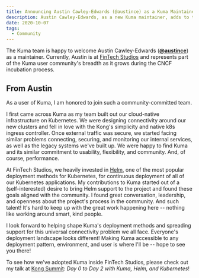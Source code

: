 ```yaml
---
title: Announcing Austin Cawley-Edwards (@austince) as a Kuma Maintainer
description: Austin Cawley-Edwards, as a new Kuma maintainer, adds to the organizational diversity of the maintaining team.
date: 2020-10-07
tags:
  - Community
---
```


The Kuma team is happy to welcome Austin Cawley-Edwards ([**@austince**](https://github.com/austince)) as a maintainer.
Currently, Austin is at [FinTech Studios](https://github.com/fintechstudios) and represents part of the Kuma user
community's breadth as it grows during the CNCF incubation process.

## From Austin

As a user of Kuma, I am honored to join such a community-committed team.

I first came across Kuma as my team built out our cloud-native infrastructure on Kubernetes. We were designing connectivity
around our new clusters and fell in love with the Kong's simplicity and native k8s ingress controller.
Once external traffic was secure, we started facing similar problems connecting, securing, and monitoring our internal
services, as well as the legacy systems we've built up. We were happy to find Kuma and its similar
commitment to usability, flexibility, and community. And, of course, performance. 

At FinTech Studios, we heavily invested in [Helm](https://helm.sh), one of the most popular deployment methods for Kubernetes,
for continuous deployment of all of our Kubernetes applications.
My contributions to Kuma started out of a (self-interested) desire to bring Helm support to the project and found
these goals aligned with the community. I found great conversation, leadership, and openness about the
project's process in the community. And such talent! It's hard to keep up with the great work happening here -- nothing
like working around smart, kind people.

I look forward to helping shape Kuma's deployment methods and spreading support for
this universal connectivity problem we all face. Everyone's deployment landscape looks different! Making Kuma
accessible to any deployment pattern, environment, and user is where I'll be -- hope to see you there!

To see how we've adopted Kuma inside FinTech Studios, please check out my
talk at [Kong Summit](https://konghq.com/kong-summit/): _Day 0 to Day 2 with Kuma, Helm, and Kubernetes_!

